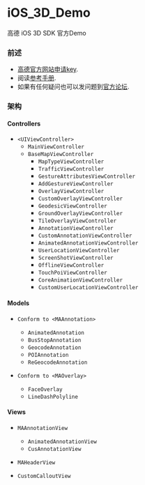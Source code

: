 iOS_3D_Demo
===========

高德 iOS 3D SDK 官方Demo

### 前述

- [高德官方网站申请key](http://id.amap.com/?ref=http%3A%2F%2Fapi.amap.com%2Fkey%2F).
- 阅读[参考手册](http://api.amap.com/Public/reference/iOS%20API%20v2_3D/).
- 如果有任何疑问也可以发问题到[官方论坛](http://bbs.amap.com/forum.php?gid=1).

### 架构

#### Controllers
- `<UIViewController>`
  * `MainViewController`
  * `BaseMapViewController`
    - `MapTypeViewController`
    - `TrafficViewController`
    - `GestureAttributesViewController`
    - `AddGestureViewController`
    - `OverlayViewController`
    - `CustomOverlayViewController`
    - `GeodesicViewController`
    - `GroundOverlayViewController`
    - `TileOverlayViewController`
    - `AnnotationViewController`
    - `CustomAnnotationViewController`
    - `AnimatedAnnotationViewController`
    - `UserLocationViewController`
    - `ScreenShotViewController`
    - `OfflineViewController`
    - `TouchPoiViewController`
    - `CoreAnimationViewController`
    - `CustomUserLocationViewController`

#### Models

* `Conform to <MAAnnotation>`
  - `AnimatedAnnotation`
  - `BusStopAnnotation`
  - `GeocodeAnnotation`
  - `POIAnnotation`
  - `ReGeocodeAnnotation`
  
* `Conform to <MAOverlay>`
  - `FaceOverlay`
  - `LineDashPolyline`

#### Views

* `MAAnnotationView`
  - `AnimatedAnnotationView`
  - `CusAnnotationView`

* `MAHeaderView`
* `CustomCalloutView`
